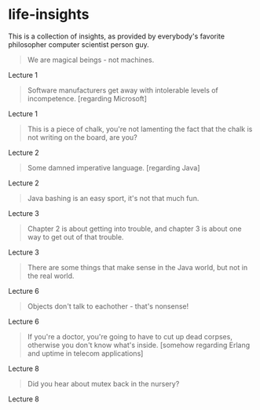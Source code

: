 # life-insights
This is a collection of insights, as provided by everybody's favorite philosopher computer scientist person guy.

> We are magical beings - not machines.

Lecture 1

> Software manufacturers get away with intolerable levels of incompetence. [regarding Microsoft]

Lecture 1

> This is a piece of chalk, you're not lamenting the fact that the chalk is not writing on the board, are you?

Lecture 2

> Some damned imperative language. [regarding Java]

Lecture 2

> Java bashing is an easy sport, it's not that much fun.

Lecture 3

> Chapter 2 is about getting into trouble, and chapter 3 is about one way to get out of that trouble.

Lecture 3

> There are some things that make sense in the Java world, but not in the real world.

Lecture 6

> Objects don't talk to eachother - that's nonsense!

Lecture 6

> If you're a doctor, you're going to have to cut up dead corpses, otherwise you don't know what's inside. [somehow regarding Erlang and uptime in telecom applications]

Lecture 8

> Did you hear about mutex back in the nursery?

Lecture 8

